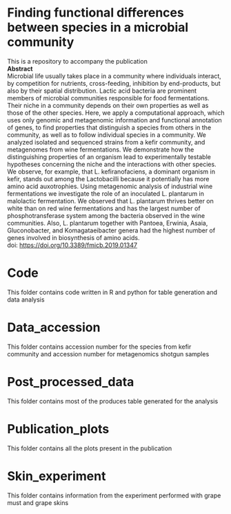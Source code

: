 # Finding functional differences between species in a microbial community
This is a repository to accompany the publication <br />
**Abstract** <br />
Microbial life usually takes place in a community where individuals interact, by competition for nutrients, cross-feeding, inhibition by end-products, but also by their spatial distribution. Lactic acid bacteria are prominent members of microbial communities responsible for food fermentations. Their niche in a community depends on their own properties as well as those of the other species. Here, we apply a computational approach, which uses only genomic and metagenomic information and functional annotation of genes, to find properties that distinguish a species from others in the community, as well as to follow individual species in a community. We analyzed isolated and sequenced strains from a kefir community, and metagenomes from wine fermentations. We demonstrate how the distinguishing properties of an organism lead to experimentally testable hypotheses concerning the niche and the interactions with other species. We observe, for example, that L. kefiranofaciens, a dominant organism in kefir, stands out among the Lactobacilli because it potentially has more amino acid auxotrophies. Using metagenomic analysis of industrial wine fermentations we investigate the role of an inoculated L. plantarum in malolactic fermentation. We observed that L. plantarum thrives better on white than on red wine fermentations and has the largest number of phosphotransferase system among the bacteria observed in the wine communities. Also, L. plantarum together with Pantoea, Erwinia, Asaia, Gluconobacter, and Komagataeibacter genera had the highest number of genes involved in biosynthesis of amino acids.<br />
doi: https://doi.org/10.3389/fmicb.2019.01347

# Code
This folder contains code written in R and python for table generation and data analysis

# Data_accession
This folder contains accession number for the species from kefir community and accession number for metagenomics shotgun samples

# Post_processed_data
This folder contains most of the produces table generated for the analysis

# Publication_plots
This folder contains all the plots present in the publication

# Skin_experiment 
This folder contains information from the experiment performed with grape must and grape skins
